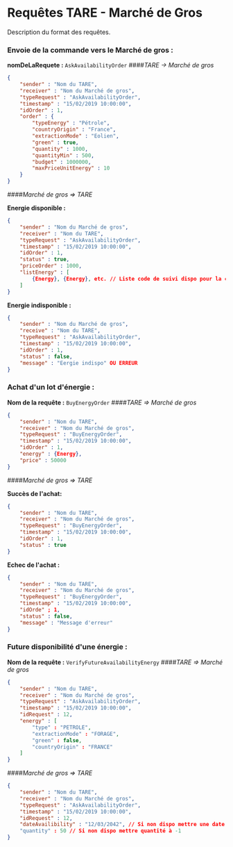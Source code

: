 # Requêtes TARE - Marché de Gros

Description du format des requêtes.

### Envoie de la commande vers le Marché de gros :

**nomDeLaRequete :** ``AskAvailabilityOrder``
####*TARE -> Marché de gros*

```json
{
    "sender" : "Nom du TARE", 
    "receiver" : "Nom du Marché de gros",
    "typeRequest" : "AskAvailabilityOrder",
    "timestamp" : "15/02/2019 10:00:00",
    "idOrder" : 1,
    "order" : {
        "typeEnergy" : "Pétrole", 
        "countryOrigin" : "France",
        "extractionMode" : "Eolien", 
        "green" : true, 
        "quantity" : 1000,
        "quantityMin" : 500,
        "budget" : 1000000,
        "maxPriceUnitEnergy" : 10
    }
}
```

####*Marché de gros => TARE*

**Energie disponible :**
```json
{
	"sender" : "Nom du Marché de gros", 
	"receiver" : "Nom du TARE",
	"typeRequest" : "AskAvailabilityOrder",
	"timestamp" : "15/02/2019 10:00:00",
	"idOrder" : 1,
	"status" : true,
	"priceOrder" : 1000,
	"listEnergy" : [
		{Energy}, {Energy}, etc. // Liste code de suivi dispo pour la commande
	]
}
```

**Energie indisponible :**
```json
{
	"sender" : "Nom du Marché de gros",
	"receive" : "Nom du TARE",
	"typeRequest" : "AskAvailabilityOrder",
	"timestamp" : "15/02/2019 10:00:00",
	"idOrder" : 1,
	"status" : false,
	"message" : "Eergie indispo" OU ERREUR
}
```

### Achat d'un lot d'énergie :

**Nom de la requête :** ``BuyEnergyOrder``
####*TARE => Marché de gros*

```json
{
	"sender" : "Nom du TARE", 
	"receiver" : "Nom du Marché de gros",
	"typeRequest" : "BuyEnergyOrder",
	"timestamp" : "15/02/2019 10:00:00",
	"idOrder" : 1,
	"energy" : {Energy},
	"price" : 50000
}
```

####*Marché de gros => TARE*

**Succès de l'achat:**
```json
{
	"sender" : "Nom du TARE", 
	"receiver" : "Nom du Marché de gros",
	"typeRequest" : "BuyEnergyOrder",
	"timestamp" : "15/02/2019 10:00:00",
	"idOrder" : 1,
	"status" : true
}
```

**Echec de l'achat :**
```json
{
	"sender" : "Nom du TARE", 
	"receiver" : "Nom du Marché de gros",
	"typeRequest" : "BuyEnergyOrder",
	"timestamp" : "15/02/2019 10:00:00",
	"idOrde" ; 1,
	"status" : false,
	"message" : "Message d'erreur"
}
```

### Future disponibilité d'une énergie :

**Nom de la requête :** ``VerifyFutureAvailabilityEnergy``
####*TARE => Marché de gros*

```json
{
	"sender" : "Nom du TARE", 
	"receiver" : "Nom du Marché de gros",
	"typeRequest" : "AskAvailabilityOrder",
	"timestamp" : "15/02/2019 10:00:00",
	"idRequest" : 12,
	"energy" : [
		"type" : "PETROLE",
		"extractionMode" : "FORAGE",
		"green" : false,
		"countryOrigin" : "FRANCE"
	]
}
```

####*Marché de gros => TARE*

```json
{
	"sender" : "Nom du TARE", 
   	"receiver" : "Nom du Marché de gros",
	"typeRequest" : "AskAvailabilityOrder",
	"timestamp" : "15/02/2019 10:00:00",
	"idRequest" : 12,
	"dateAvailibility" : "12/03/2042", // Si non dispo mettre une date inférieur : 01/01/1900
	"quantity" : 50 // Si non dispo mettre quantité à -1
}
```

